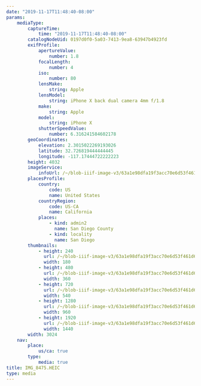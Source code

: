 ```yaml
---
date: "2019-11-17T11:48:40-08:00"
params:
    mediaType:
        captureTime:
            time: "2019-11-17T11:48:40-08:00"
        catalogNodeUid: 0197d0f0-5a03-7413-9ea8-63947b4923fd
        exifProfile:
            apertureValue:
                number: 1.8
            focalLength:
                number: 4
            iso:
                number: 80
            lensMake:
                string: Apple
            lensModel:
                string: iPhone X back dual camera 4mm f/1.8
            make:
                string: Apple
            model:
                string: iPhone X
            shutterSpeedValue:
                number: 6.316241584602178
        geoCoordinates:
            elevation: 2.3015022269193026
            latitude: 32.726819444444445
            longitude: -117.17444722222223
        height: 4032
        imageService:
            infoUrl: /~/blob-iiif-image-v3/63a1e98dfa19f3acc70e6d53f461d6bdde04e050ee8f045d610bfe6a78d32217/info.json
        placesProfile:
            country:
                code: US
                name: United States
            countryRegion:
                code: US-CA
                name: California
            places:
                - kind: admin2
                  name: San Diego County
                - kind: locality
                  name: San Diego
        thumbnails:
            - height: 240
              url: /~/blob-iiif-image-v3/63a1e98dfa19f3acc70e6d53f461d6bdde04e050ee8f045d610bfe6a78d32217/full/180%2C240/0/default.jpg
              width: 180
            - height: 480
              url: /~/blob-iiif-image-v3/63a1e98dfa19f3acc70e6d53f461d6bdde04e050ee8f045d610bfe6a78d32217/full/360%2C480/0/default.jpg
              width: 360
            - height: 720
              url: /~/blob-iiif-image-v3/63a1e98dfa19f3acc70e6d53f461d6bdde04e050ee8f045d610bfe6a78d32217/full/540%2C720/0/default.jpg
              width: 540
            - height: 1280
              url: /~/blob-iiif-image-v3/63a1e98dfa19f3acc70e6d53f461d6bdde04e050ee8f045d610bfe6a78d32217/full/960%2C1280/0/default.jpg
              width: 960
            - height: 1920
              url: /~/blob-iiif-image-v3/63a1e98dfa19f3acc70e6d53f461d6bdde04e050ee8f045d610bfe6a78d32217/full/1440%2C1920/0/default.jpg
              width: 1440
        width: 3024
    nav:
        place:
            us/ca: true
        type:
            media: true
title: IMG_8475.HEIC
type: media
---
```

